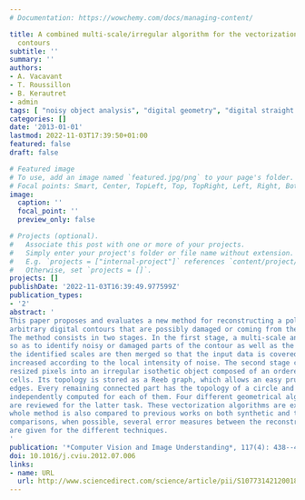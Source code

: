 ```yaml
---
# Documentation: https://wowchemy.com/docs/managing-content/

title: A combined multi-scale/irregular algorithm for the vectorization of noisy digital
  contours
subtitle: ''
summary: ''
authors:
- A. Vacavant
- T. Roussillon
- B. Kerautret
- admin
tags: [ "noisy object analysis", "digital geometry", "digital straight segment", "fuzzy segment", "multiscale analysis", "2D", "digital contour" ]
categories: []
date: '2013-01-01'
lastmod: 2022-11-03T17:39:50+01:00
featured: false
draft: false

# Featured image
# To use, add an image named `featured.jpg/png` to your page's folder.
# Focal points: Smart, Center, TopLeft, Top, TopRight, Left, Right, BottomLeft, Bottom, BottomRight.
image:
  caption: ''
  focal_point: ''
  preview_only: false

# Projects (optional).
#   Associate this post with one or more of your projects.
#   Simply enter your project's folder or file name without extension.
#   E.g. `projects = ["internal-project"]` references `content/project/deep-learning/index.md`.
#   Otherwise, set `projects = []`.
projects: []
publishDate: '2022-11-03T16:39:49.977599Z'
publication_types:
- '2'
abstract: '
This paper proposes and evaluates a new method for reconstructing a polygonal representation from
arbitrary digital contours that are possibly damaged or coming from the segmentation of noisy data.
The method consists in two stages. In the first stage, a multi-scale analysis of the contour is conducted
so as to identify noisy or damaged parts of the contour as well as the intensity of the perturbation. All
the identified scales are then merged so that the input data is covered by a set of pixels whose size is
increased according to the local intensity of noise. The second stage consists in transforming this set of
resized pixels into an irregular isothetic object composed of an ordered set of rectangular and axisaligned
cells. Its topology is stored as a Reeb graph, which allows an easy pruning of its unnecessary spurious
edges. Every remaining connected part has the topology of a circle and a polygonal representation is
independently computed for each of them. Four different geometrical algorithms, including a new one,
are reviewed for the latter task. These vectorization algorithms are experimentally evaluated and the
whole method is also compared to previous works on both synthetic and true digital images. For fair
comparisons, when possible, several error measures between the reconstruction and the ground truth
are given for the different techniques.
'
publication: '*Computer Vision and Image Understanding*, 117(4): 438--450, 2013'
doi: 10.1016/j.cviu.2012.07.006
links:
- name: URL
  url: http://www.sciencedirect.com/science/article/pii/S1077314212001841
---
```

